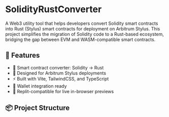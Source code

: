 # SolidityRustConverter

A Web3 utility tool that helps developers convert Solidity smart contracts into Rust (Stylus) smart contracts for deployment on Arbitrum Stylus. This project simplifies the migration of Solidity code to a Rust-based ecosystem, bridging the gap between EVM and WASM-compatible smart contracts.

## 🚀 Features

- 🧠 Smart contract converter: Solidity → Rust
- 🎯 Designed for Arbitrum Stylus deployments
- ⚡ Built with Vite, TailwindCSS, and TypeScript
- 🔌 Wallet integration ready
- 🧪 Replit-compatible for live in-browser previews

## 📦 Project Structure

